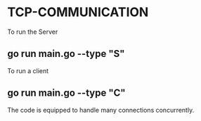 # TCP-COMMUNICATION

To run the Server
## go run main.go --type "S"

To run a client
## go run main.go --type "C"

The code is equipped to handle many connections concurrently. 

